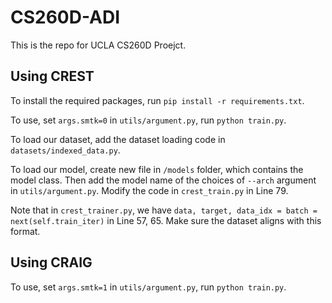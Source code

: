 # CS260D-ADI
This is the repo for UCLA CS260D Proejct.

## Using CREST
To install the required packages, run `pip install -r requirements.txt`.

To use, set `args.smtk=0` in `utils/argument.py`, run `python train.py`.

To load our dataset, add the dataset loading code in `datasets/indexed_data.py`.

To load our model, create new file in `/models` folder, which contains the model class. Then add the model name of the choices of `--arch` argument in `utils/argument.py`. Modify the code in `crest_train.py` in Line 79.

Note that in `crest_trainer.py`, we have `data, target, data_idx = batch = next(self.train_iter)` in Line 57, 65. Make sure the dataset aligns with this format.

## Using CRAIG

To use, set `args.smtk=1` in `utils/argument.py`, run `python train.py`.